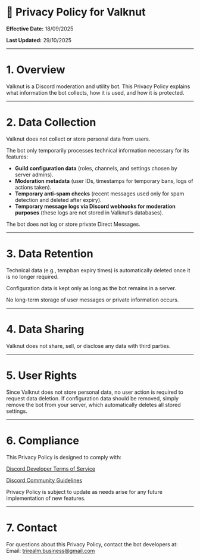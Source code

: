 # 📜 Privacy Policy for Valknut

**Effective Date:** 18/09/2025

**Last Updated:** 29/10/2025

---
# 1. Overview
Valknut is a Discord moderation and utility bot. This Privacy Policy explains what information the bot collects, how it is used, and how it is protected.

---

# 2. Data Collection
Valknut does not collect or store personal data from users.

The bot only temporarily processes technical information necessary for its features:

- **Guild configuration data** (roles, channels, and settings chosen by server admins).
- **Moderation metadata** (user IDs, timestamps for temporary bans, logs of actions taken).
- **Temporary anti-spam checks** (recent messages used only for spam detection and deleted after expiry).
- **Temporary message logs via Discord webhooks for moderation purposes** (these logs are not stored in Valknut’s databases).

The bot does not log or store private Direct Messages.

---
# 3. Data Retention
Technical data (e.g., tempban expiry times) is automatically deleted once it is no longer required.

Configuration data is kept only as long as the bot remains in a server.

No long-term storage of user messages or private information occurs.

---
# 4. Data Sharing
Valknut does not share, sell, or disclose any data with third parties.

---
# 5. User Rights
Since Valknut does not store personal data, no user action is required to request data deletion. If configuration data should be removed, simply remove the bot from your server, which automatically deletes all stored settings.

---
# 6. Compliance
This Privacy Policy is designed to comply with:

[Discord Developer Terms of Service](https://support-dev.discord.com/hc/en-us/articles/8562894815383-Discord-Developer-Terms-of-Service)

[Discord Community Guidelines](https://discord.com/guidelines)

Privacy Policy is subject to update as needs arise for any future implementation of new features.

---
# 7. Contact
For questions about this Privacy Policy, contact the bot developers at:
Email: trirealm.business@gmail.com
